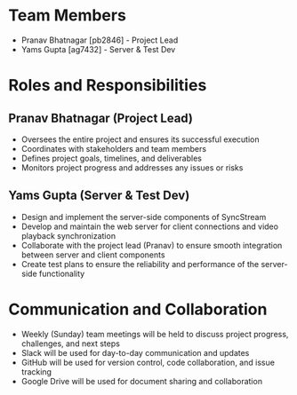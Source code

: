 # Team Members

- Pranav Bhatnagar [pb2846] - Project Lead
- Yams Gupta [ag7432] - Server & Test Dev

# Roles and Responsibilities

## Pranav Bhatnagar (Project Lead)
- Oversees the entire project and ensures its successful execution
- Coordinates with stakeholders and team members
- Defines project goals, timelines, and deliverables
- Monitors project progress and addresses any issues or risks

## Yams Gupta (Server & Test Dev)
- Design and implement the server-side components of SyncStream
- Develop and maintain the web server for client connections and video playback synchronization
- Collaborate with the project lead (Pranav) to ensure smooth integration between server and client components
- Create test plans to ensure the reliability and performance of the server-side functionality

# Communication and Collaboration
- Weekly (Sunday) team meetings will be held to discuss project progress, challenges, and next steps
- Slack will be used for day-to-day communication and updates
- GitHub will be used for version control, code collaboration, and issue tracking
- Google Drive will be used for document sharing and collaboration